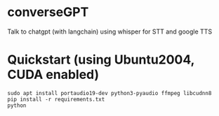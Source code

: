 # converseGPT
Talk to chatgpt (with langchain) using whisper for STT and google TTS

# Quickstart (using Ubuntu2004, CUDA enabled)
```
sudo apt install portaudio19-dev python3-pyaudio ffmpeg libcudnn8
pip install -r requirements.txt
python 
```
